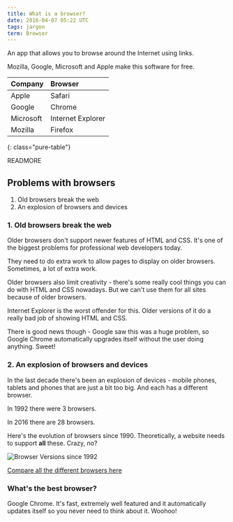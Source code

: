 ```yaml
---
title: What is a browser?
date: 2016-04-07 05:22 UTC
tags: jargon
term: Browser
---
```


An app that allows you to browse around the Internet using links. 

Mozilla, Google, Microsoft and Apple make this software for free. 

|Company|Browser|
|:------|:------|
|Apple|Safari|
|Google|Chrome|
|Microsoft|Internet Explorer|
|Mozilla|Firefox|
{: class="pure-table"}

READMORE

## Problems with browsers

1. Old browsers break the web
2. An explosion of browsers and devices

### 1. Old browsers break the web

Older browsers don't support newer features of HTML and CSS. It's one of the biggest problems for professional web developers today.

They need to do extra work to allow pages to display on older browsers. Sometimes, a lot of extra work.

Older browsers also limit creativity - there's some really cool things you can do with HTML and CSS nowadays. But we can't use them for all sites because of older browsers.

Internet Explorer is the worst offender for this. Older versions of it do a really bad job of showing HTML and CSS. 

There is good news though - Google saw this was a huge problem, so Google Chrome automatically upgrades itself without the user doing anything. Sweet!

### 2. An explosion of browsers and devices

In the last decade there's been an explosion of devices - mobile phones, tablets and phones that are just a bit too big. And each has a different browser.

In 1992 there were 3 browsers.

In 2016 there are 28 browsers.

Here's the evolution of browsers since 1990. Theoretically, a website needs to support **all** these. Crazy, no?

![Browser Versions since 1992](https://upload.wikimedia.org/wikipedia/commons/7/74/Timeline_of_web_browsers.svg)

[Compare all the different browsers here](http://caniuse.com/#comparison)

### What's the best browser?

Google Chrome. It's fast, extremely well featured and it automatically updates itself so you never need to think about it. Woohoo!



